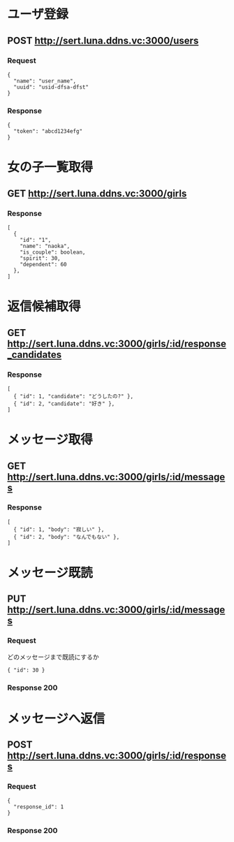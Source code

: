 # ユーザ登録

## POST http://sert.luna.ddns.vc:3000/users

### Request

```
{
  "name": "user_name",
  "uuid": "usid-dfsa-dfst"
}
```

### Response

```
{
  "token": "abcd1234efg"
}
```

# 女の子一覧取得

## GET http://sert.luna.ddns.vc:3000/girls

### Response

```
[
  {
    "id": "1",
    "name": "naoka",
    "is_couple": boolean,
    "spirit": 30,
    "dependent": 60
  },
]
```

# 返信候補取得

## GET http://sert.luna.ddns.vc:3000/girls/:id/response_candidates

### Response

```
[
  { "id": 1, "candidate": "どうしたの?" },
  { "id": 2, "candidate": "好き" },
]
```

# メッセージ取得

## GET http://sert.luna.ddns.vc:3000/girls/:id/messages

### Response

```
[
  { "id": 1, "body": "寂しい" },
  { "id": 2, "body": "なんでもない" },
]
```

# メッセージ既読

## PUT http://sert.luna.ddns.vc:3000/girls/:id/messages

### Request

どのメッセージまで既読にするか

```
{ "id": 30 }
```

### Response 200

# メッセージへ返信

## POST http://sert.luna.ddns.vc:3000/girls/:id/responses

### Request

```
{
  "response_id": 1
}
```

### Response 200
